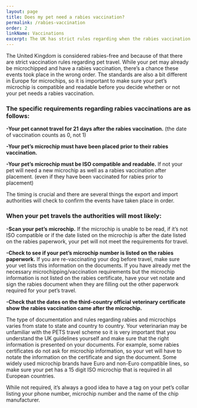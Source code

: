 ```yaml
---
layout: page
title: Does my pet need a rabies vaccination?
permalink: /rabies-vaccination
order: 2
linkName: Vaccinations
excerpt: The UK has strict rules regarding when the rabies vaccination takes place.  Knowing if a rabies vaccination is needed is crucial to planning your pet’s journey.
---
```


The United Kingdom is considered rabies-free and because of that there are strict vaccination rules regarding pet travel.  While your pet may already be microchipped and have a rabies vaccination, there’s a chance these events took place in the wrong order.  The standards are also a bit different in Europe for microchips, so it is important to make sure your pet’s microchip is compatible and readable before you decide whether or not your pet needs a rabies vaccination.
<h3>The specific requirements regarding rabies vaccinations are as follows:</h3>

<b>-Your pet cannot travel for 21 days after the rabies vaccination.</b>  (the date of vaccination counts as 0, not 1)

<b>-Your pet’s microchip must have been placed prior to their rabies vaccination.</b>

<b>-Your pet’s microchip must be ISO compatible and readable.</b>  If not your pet will need a new microchip as well as a rabies vaccination after placement.  (even if they have been vaccinated for rabies prior to placement)

The timing is crucial and there are several things the export and import authorities will check to confirm the events have taken place in order.  
<h3>When your pet travels the authorities will most likely:</h3>

<b>-Scan your pet’s microchip.</b>  If the microchip is unable to be read, if it’s not ISO compatible or if the date listed on the microchip is after the date listed on the rabies paperwork, your pet will not meet the requirements for travel.  

<b>-Check to see if your pet’s microchip number is listed on the rabies paperwork.</b>  If you are re-vaccinating your dog before travel, make sure your vet lists this information on the documents.  If you have already met the necessary microchipping/vaccination requirements but the microchip information is not listed on the rabies certificate, have your vet notate and sign the rabies document when they are filling out the other paperwork required for your pet’s travel.  

<b>-Check that the dates on the third-country official veterinary certificate show the rabies vaccination came after the microchip.</b>

The type of documentation and rules regarding rabies and microchips varies from state to state and country to country.  Your veterinarian may be unfamiliar with the PETS travel scheme so it is very important that you understand the UK guidelines yourself and make sure that the right information is presented on your documents.  For example, some rabies certificates do not ask for microchip information, so your vet will have to notate the information on the certificate and sign the document.  Some widely used microchip brands have Euro and non-Euro compatible lines, so make sure your pet has a 15 digit ISO microchip that is required in all European countries.

While not required, it’s always a good idea to have a tag on your pet’s collar listing your phone number, microchip number and the name of the chip manufacturer.